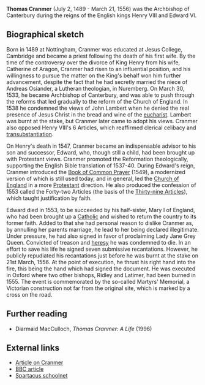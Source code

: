 **Thomas Cranmer** (July 2, 1489 - March 21, 1556) was the
Archbishop of Canterbury during the reigns of the English kings
Henry VIII and Edward VI.

## Biographical sketch

Born in 1489 at Nottingham, Cranmer was educated at Jesus College,
Cambridge and became a priest following the death of his first
wife. By the time of the controversy over the divorce of King Henry
from his wife, Catherine of Aragon, Cranmer had risen to an
influential position, and his willingness to pursue the matter on
the King's behalf won him further advancement, despite the fact
that he had secretly married the niece of Andreas Osiander, a
Lutheran theologian, in Nuremberg. On March 30, 1533, he became
Archbishop of Canterbury, and was able to push through the reforms
that led gradually to the reform of the Church of England. In 1538
he condemned the views of John Lambert when he denied the real
presence of Jesus Christ in the bread and wine of the
[eucharist](Eucharist "Eucharist"). Lambert was burnt at the stake,
but Cranmer later came to adopt his views. Cranmer also opposed
Henry VIII's 6 Articles, which reaffirmed clerical celibacy and
[transubstantiation](Transubstantiation "Transubstantiation").

On Henry's death in 1547, Cranmer became an indispensable advisor
to his son and successor, Edward, who, though still a child, had
been brought up with Protestant views. Cranmer promoted the
Reformation theologically, supporting the English Bible translation
of 1537-40. During Edward's reign, Cranmer introduced the
[Book of Common Prayer](Book_of_Common_Prayer "Book of Common Prayer")
(1549), a modernized version of which is still used today, and in
general, led the
[Church of England](Church_of_England "Church of England") in a
more [Protestant](Protestant "Protestant") direction. He also
produced the confession of 1553 called the Forty-two Articles (the
basis of the
[Thirty-nine Articles](Thirty-nine_Articles "Thirty-nine Articles")),
which taught justification by faith.

Edward died in 1553, to be succeeded by his half-sister, Mary I of
England, who had been brought up a
[Catholic](Catholicism "Catholicism") and wished to return the
country to its former faith. Added to that she had personal reason
to dislike Cranmer as, by annulling her parents marriage, he lead
to her being declared illegitimate. Under pressure, he had also
signed in favor of proclaiming Lady Jane Grey Queen. Convicted of
treason and [heresy](Heresy "Heresy") he was condemned to die. In
an effort to save his life he signed seven submissive recantations.
However, he publicly repudiated his recantations just before he was
burnt at the stake on 21st March, 1556. At the point of execution,
he thrust his right hand into the fire, this being the hand which
had signed the document. He was executed in Oxford where two other
bishops, Ridley and Latimer, had been burned in 1555. The event is
commemorated by the so-called Martyrs' Memorial, a Victorian
construction not far from the original site, which is marked by a
cross on the road.

## Further reading

-   Diarmaid MacCulloch, *Thomas Cranmer: A Life* (1996)

## External links

-   [Article on Cranmer](http://www.stpeter.org/cranmer.html)
-   [BBC article](http://www.bbc.co.uk/history/historic_figures/cranmer_thomas.shtml)
-   [Spartacus schoolnet](http://www.spartacus.schoolnet.co.uk/TUDcranmer.htm)




